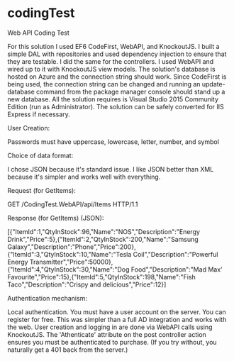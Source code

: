 # codingTest
Web API Coding Test

For this solution I used EF6 CodeFirst, WebAPI, and KnockoutJS. I built a simple DAL with repositories and used dependency injection to ensure that they are testable. I did the same for the controllers. I used WebAPI and wired up to it with KnockoutJS view models. The solution's database is hosted on Azure and the connection string should work. Since CodeFirst is being used, the connection string can be changed and running an update-database command from the package manager console should stand up a new database. All the solution requires is Visual Studio 2015 Community Edition (run as Administrator). The solution can be safely converted for IIS Express if necessary.

User Creation: 

Passwords must have uppercase, lowercase, letter, number, and symbol

Choice of data format: 

I chose JSON because it's standard issue. I like JSON better than XML because it's simpler and works well with everything. 

Request (for GetItems): 

GET /CodingTest.WebAPI/api/Items HTTP/1.1

Response (for GetItems) (JSON):

[{"ItemId":1,"QtyInStock":96,"Name":"NOS","Description":"Energy Drink","Price":5},{"ItemId":2,"QtyInStock":200,"Name":"Samsung Galaxy","Description":"Phone","Price":200},{"ItemId":3,"QtyInStock":10,"Name":"Tesla Coil","Description":"Powerful Energy Transmitter","Price":50000},{"ItemId":4,"QtyInStock":30,"Name":"Dog Food","Description":"Mad Max' Favourite","Price":15},{"ItemId":5,"QtyInStock":198,"Name":"Fish Taco","Description":"Crispy and delicious","Price":12}]

Authentication mechanism:

Local authentication. You must have a user account on the server. You can register for free. This was simpler than a full AD integration and works with the web. User creation and logging in are done via WebAPI calls using KnockoutJS. The 'Athenticate' attribute on the post controller action ensures you must be authenticated to purchase. (If you try without, you naturally get a 401 back from the server.)
